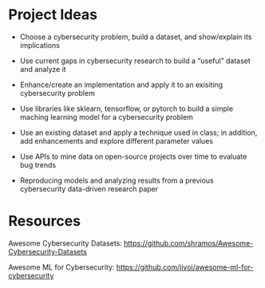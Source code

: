 # Project Ideas

- Choose a cybersecurity problem, build a dataset, and show/explain its implications

- Use current gaps in cybersecurity research to build a “useful” dataset and analyze it

- Enhance/create an implementation and apply it to an exisiting cybersecurity problem

- Use libraries like sklearn, tensorflow, or pytorch to build a simple maching learning model for a cybersecurity problem

- Use an existing dataset and apply a technique used in class; in addition, add enhancements and explore different parameter values

- Use APIs to mine data on open-source projects over time to evaluate bug trends

- Reproducing models and analyzing results from a previous cybersecurity data-driven research paper

# Resources

Awesome Cybersecurity Datasets: https://github.com/shramos/Awesome-Cybersecurity-Datasets

Awesome ML for Cybersecurity: https://github.com/jivoi/awesome-ml-for-cybersecurity
